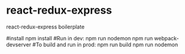 # react-redux-express
react-redux-express boilerplate 


#install
    npm install
#Run in dev:
    npm run nodemon
    npm run webpack-devserver
#To build and run in prod:
    npm run build 
    npm run nodemon
